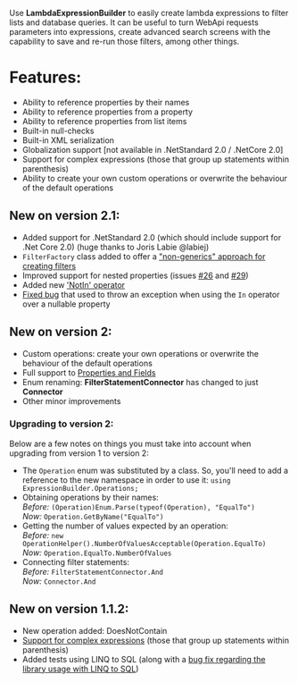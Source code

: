 ﻿Use **LambdaExpressionBuilder** to easily create lambda expressions to filter lists and database queries. It can be useful to turn WebApi requests parameters into expressions, create advanced search screens with the capability to save and re-run those filters, among other things.

# Features:
* Ability to reference properties by their names
* Ability to reference properties from a property
* Ability to reference properties from list items
* Built-in null-checks
* Built-in XML serialization
* Globalization support [not available in .NetStandard 2.0 / .NetCore 2.0]
* Support for complex expressions (those that group up statements within parenthesis)
* Ability to create your own custom operations or overwrite the behaviour of the default operations

## New on version 2.1:
* Added support for .NetStandard 2.0 (which should include support for .Net Core 2.0) (huge thanks to Joris Labie @labiej)
* `FilterFactory` class added to offer a ["non-generics" approach for creating filters](https://github.com/dbelmont/ExpressionBuilder/issues/25)
* Improved support for nested properties (issues [#26](https://github.com/dbelmont/ExpressionBuilder/issues/26) and [#29](https://github.com/dbelmont/ExpressionBuilder/issues/29))
* Added new ['NotIn' operator](https://github.com/dbelmont/ExpressionBuilder/issues/36)
* [Fixed bug](https://github.com/dbelmont/ExpressionBuilder/issues/37) that used to throw an exception when using the `In` operator over a nullable property

## New on version 2:
* Custom operations: create your own operations or overwrite the behaviour of the default operations
* Full support to [Properties and Fields](https://github.com/dbelmont/ExpressionBuilder/issues/14)
* Enum renaming: **FilterStatementConnector** has changed to just **Connector**
* Other minor improvements

### Upgrading to version 2:
Below are a few notes on things you must take into account when upgrading from version 1 to version 2:
* The `Operation` enum was substituted by a class. So, you'll need to add a reference to the new namespace in order to use it: `using ExpressionBuilder.Operations;`
* Obtaining operations by their names:
<br />*Before:* `(Operation)Enum.Parse(typeof(Operation), "EqualTo")`
<br />*Now:* `Operation.GetByName("EqualTo")`
* Getting the number of values expected by an operation:
<br />*Before:* `new OperationHelper().NumberOfValuesAcceptable(Operation.EqualTo)`
<br />*Now:* `Operation.EqualTo.NumberOfValues`
* Connecting filter statements:
<br />*Before:* `FilterStatementConnector.And`
<br />*Now:* `Connector.And`

## New on version 1.1.2:
* New operation added: DoesNotContain
* [Support for complex expressions](https://github.com/dbelmont/ExpressionBuilder/issues/10) (those that group up statements within parenthesis)
* Added tests using LINQ to SQL (along with a [bug fix regarding the library usage with LINQ to SQL](https://github.com/dbelmont/ExpressionBuilder/issues/12))